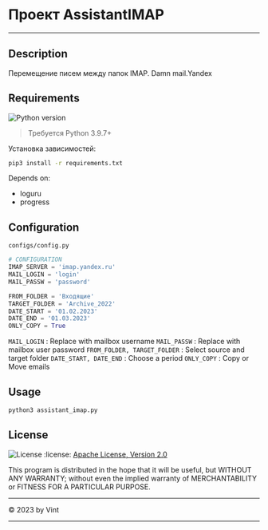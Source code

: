 
# Проект AssistantIMAP

---------------------------------------------------------

## Description

Перемещение писем между папок IMAP.
Damn mail.Yandex


## Requirements

![Python version](https://img.shields.io/badge/python-3.9%2B-blue)
> Требуется Python 3.9.7+

Установка зависимостей:
```sh
pip3 install -r requirements.txt
```
Depends on:
- loguru
- progress


## Configuration

`configs/config.py`

```python
# CONFIGURATION
IMAP_SERVER = 'imap.yandex.ru'
MAIL_LOGIN = 'login'
MAIL_PASSW = 'password'

FROM_FOLDER = 'Входящие'
TARGET_FOLDER = 'Archive_2022'
DATE_START = '01.02.2023'
DATE_END = '01.03.2023'
ONLY_COPY = True
```
``MAIL_LOGIN`` : Replace with mailbox username
``MAIL_PASSW`` : Replace with mailbox user password
``FROM_FOLDER, TARGET_FOLDER`` : Select source and target folder
``DATE_START, DATE_END`` : Choose a period
``ONLY_COPY`` : Copy or Move emails


## Usage

```bash
python3 assistant_imap.py
```

## License

![License](https://img.shields.io/badge/license-Apache--2.0-blue)
:license:  [Apache License, Version 2.0](https://opensource.org/licenses/Apache-2.0)

This program is distributed in the hope that it will be useful, but WITHOUT ANY WARRANTY; without even the implied warranty of MERCHANTABILITY or FITNESS FOR A PARTICULAR PURPOSE.

____

:copyright: 2023 by Vint
____

